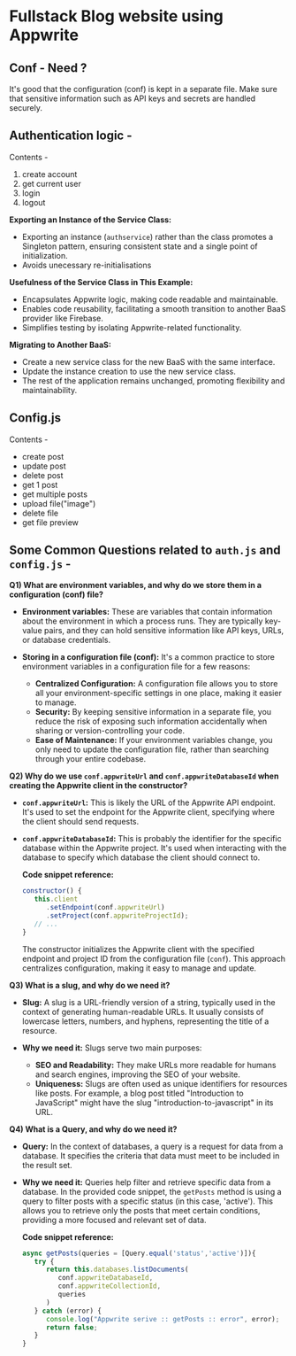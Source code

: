 # Fullstack Blog website using Appwrite

##  Conf - Need ?
It's good that the configuration (conf) is kept in a separate file. Make sure that sensitive information such as API keys and secrets are handled securely.

## Authentication logic - 
Contents - 
1. create account
2. get current user
3. login
4. logout

**Exporting an Instance of the Service Class:**
- Exporting an instance (`authservice`) rather than the class promotes a Singleton pattern, ensuring consistent state and a single point of initialization.
- Avoids unecessary re-initialisations

**Usefulness of the Service Class in This Example:**
- Encapsulates Appwrite logic, making code readable and maintainable.
- Enables code reusability, facilitating a smooth transition to another BaaS provider like Firebase.
- Simplifies testing by isolating Appwrite-related functionality.

**Migrating to Another BaaS:**
- Create a new service class for the new BaaS with the same interface.
- Update the instance creation to use the new service class.
- The rest of the application remains unchanged, promoting flexibility and maintainability.

## Config.js
Contents - 
- create post
- update post
- delete post
- get 1 post
- get multiple posts
- upload file("image")
- delete file
- get file preview 

## Some Common Questions related to `auth.js` and `config.js` - 
**Q1) What are environment variables, and why do we store them in a configuration (conf) file?**

- **Environment variables:** These are variables that contain information about the environment in which a process runs. They are typically key-value pairs, and they can hold sensitive information like API keys, URLs, or database credentials.

- **Storing in a configuration file (conf):** It's a common practice to store environment variables in a configuration file for a few reasons:
  - **Centralized Configuration:** A configuration file allows you to store all your environment-specific settings in one place, making it easier to manage.
  - **Security:** By keeping sensitive information in a separate file, you reduce the risk of exposing such information accidentally when sharing or version-controlling your code.
  - **Ease of Maintenance:** If your environment variables change, you only need to update the configuration file, rather than searching through your entire codebase.

**Q2) Why do we use `conf.appwriteUrl` and `conf.appwriteDatabaseId` when creating the Appwrite client in the constructor?**

- **`conf.appwriteUrl`:** This is likely the URL of the Appwrite API endpoint. It's used to set the endpoint for the Appwrite client, specifying where the client should send requests.

- **`conf.appwriteDatabaseId`:** This is probably the identifier for the specific database within the Appwrite project. It's used when interacting with the database to specify which database the client should connect to.

   **Code snippet reference:**
   ```javascript
   constructor() {
      this.client
         .setEndpoint(conf.appwriteUrl)
         .setProject(conf.appwriteProjectId);
      // ...
   }
   ```

   The constructor initializes the Appwrite client with the specified endpoint and project ID from the configuration file (`conf`). This approach centralizes configuration, making it easy to manage and update.

**Q3) What is a slug, and why do we need it?**

- **Slug:** A slug is a URL-friendly version of a string, typically used in the context of generating human-readable URLs. It usually consists of lowercase letters, numbers, and hyphens, representing the title of a resource.

- **Why we need it:** Slugs serve two main purposes:
  - **SEO and Readability:** They make URLs more readable for humans and search engines, improving the SEO of your website.
  - **Uniqueness:** Slugs are often used as unique identifiers for resources like posts. For example, a blog post titled "Introduction to JavaScript" might have the slug "introduction-to-javascript" in its URL.

**Q4) What is a Query, and why do we need it?**

- **Query:** In the context of databases, a query is a request for data from a database. It specifies the criteria that data must meet to be included in the result set.

- **Why we need it:** Queries help filter and retrieve specific data from a database. In the provided code snippet, the `getPosts` method is using a query to filter posts with a specific status (in this case, 'active'). This allows you to retrieve only the posts that meet certain conditions, providing a more focused and relevant set of data. 

   **Code snippet reference:**
   ```javascript
   async getPosts(queries = [Query.equal('status','active')]){
      try {
         return this.databases.listDocuments(
            conf.appwriteDatabaseId,
            conf.appwriteCollectionId,
            queries
         )
      } catch (error) {
         console.log("Appwrite serive :: getPosts :: error", error);
         return false;
      }
   }
   ```
